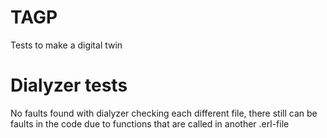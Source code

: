 # TAGP
Tests to make a digital twin 

# Dialyzer tests
No faults found with dialyzer checking each different file, there still can be faults in the code due to functions that are called in another .erl-file


